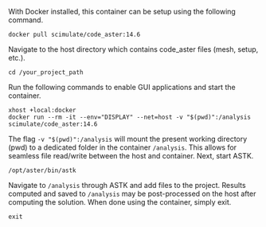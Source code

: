 With Docker installed, this container can be setup using the following command.

```
docker pull scimulate/code_aster:14.6
```

Navigate to the host directory which contains code_aster files (mesh, setup, etc.).

```
cd /your_project_path
```

Run the following commands to enable GUI applications and start the container.

```
xhost +local:docker
docker run --rm -it --env="DISPLAY" --net=host -v "$(pwd)":/analysis scimulate/code_aster:14.6
```

The flag `-v "$(pwd)":/analysis` will mount the present working directory (pwd) to a dedicated folder in the container `/analysis`. This allows for seamless file read/write between the host and container. Next, start ASTK.

```
/opt/aster/bin/astk
```

Navigate to `/analysis` through ASTK and add files to the project. Results computed and saved to `/analysis` may be post-processed on the host after computing the solution. When done using the container, simply exit.

```
exit
```
